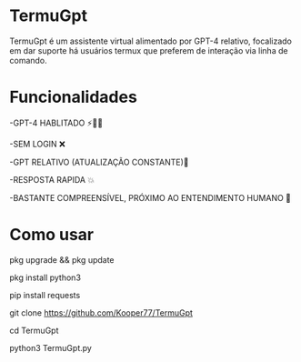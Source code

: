 # TermuGpt
TermuGpt é um assistente virtual alimentado por GPT-4 relativo, focalizado em dar suporte há usuários termux que preferem de interação via linha de comando.

# Funcionalidades


-GPT-4 HABLITADO ⚡🥱🤙

-SEM LOGIN ❌

-GPT RELATIVO (ATUALIZAÇÃO CONSTANTE)🔄

-RESPOSTA RAPIDA 💥

-BASTANTE COMPREENSÍVEL, PRÓXIMO AO ENTENDIMENTO HUMANO 🧠

# Como usar 

pkg upgrade && pkg update

pkg install python3

pip install requests 

git clone https://github.com/Kooper77/TermuGpt

cd TermuGpt

python3 TermuGpt.py


